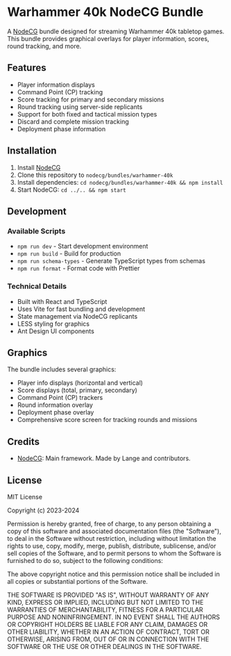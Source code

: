 # Warhammer 40k NodeCG Bundle

A [NodeCG](http://github.com/nodecg/nodecg) bundle designed for streaming Warhammer 40k tabletop games. This bundle provides graphical overlays for player information, scores, round tracking, and more.

## Features

- Player information displays
- Command Point (CP) tracking
- Score tracking for primary and secondary missions
- Round tracking using server-side replicants
- Support for both fixed and tactical mission types
- Discard and complete mission tracking
- Deployment phase information

## Installation

1. Install [NodeCG](https://www.nodecg.dev/docs/installing)
2. Clone this repository to `nodecg/bundles/warhammer-40k`
3. Install dependencies: `cd nodecg/bundles/warhammer-40k && npm install`
4. Start NodeCG: `cd ../.. && npm start`

## Development

### Available Scripts

- `npm run dev` - Start development environment
- `npm run build` - Build for production
- `npm run schema-types` - Generate TypeScript types from schemas
- `npm run format` - Format code with Prettier

### Technical Details

- Built with React and TypeScript
- Uses Vite for fast bundling and development
- State management via NodeCG replicants
- LESS styling for graphics
- Ant Design UI components

## Graphics

The bundle includes several graphics:

- Player info displays (horizontal and vertical)
- Score displays (total, primary, secondary)
- Command Point (CP) trackers
- Round information overlay
- Deployment phase overlay
- Comprehensive score screen for tracking rounds and missions

## Credits

- [NodeCG](https://github.com/nodecg/nodecg): Main framework. Made by Lange and contributors.

## License

MIT License

Copyright (c) 2023-2024

Permission is hereby granted, free of charge, to any person obtaining a copy of this software and associated documentation files (the "Software"), to deal in the Software without restriction, including without limitation the rights to use, copy, modify, merge, publish, distribute, sublicense, and/or sell copies of the Software, and to permit persons to whom the Software is furnished to do so, subject to the following conditions:

The above copyright notice and this permission notice shall be included in all copies or substantial portions of the Software.

THE SOFTWARE IS PROVIDED "AS IS", WITHOUT WARRANTY OF ANY KIND, EXPRESS OR IMPLIED, INCLUDING BUT NOT LIMITED TO THE WARRANTIES OF MERCHANTABILITY, FITNESS FOR A PARTICULAR PURPOSE AND NONINFRINGEMENT. IN NO EVENT SHALL THE AUTHORS OR COPYRIGHT HOLDERS BE LIABLE FOR ANY CLAIM, DAMAGES OR OTHER LIABILITY, WHETHER IN AN ACTION OF CONTRACT, TORT OR OTHERWISE, ARISING FROM, OUT OF OR IN CONNECTION WITH THE SOFTWARE OR THE USE OR OTHER DEALINGS IN THE SOFTWARE.
